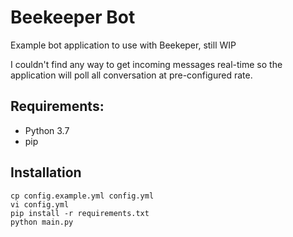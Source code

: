 # Beekeeper Bot
Example bot application to use with Beekeper, still WIP

I couldn't find any way to get incoming messages real-time so the application will poll all conversation at pre-configured rate. 

## Requirements:
- Python 3.7
- pip

## Installation
```
cp config.example.yml config.yml
vi config.yml
pip install -r requirements.txt
python main.py
```